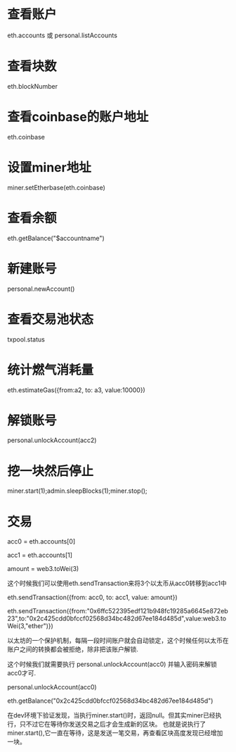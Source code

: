 
# 查看账户 
eth.accounts 或  personal.listAccounts

# 查看块数
eth.blockNumber

# 查看coinbase的账户地址
eth.coinbase

# 设置miner地址
miner.setEtherbase(eth.coinbase)

# 查看余额
eth.getBalance("$accountname")

# 新建账号
personal.newAccount()

# 查看交易池状态
txpool.status

# 统计燃气消耗量
eth.estimateGas({from:a2, to: a3, value:10000})

# 解锁账号
personal.unlockAccount(acc2)

# 挖一块然后停止
miner.start(1);admin.sleepBlocks(1);miner.stop();

# 交易
acc0 = eth.accounts[0]

acc1 = eth.accounts[1]

amount = web3.toWei(3)

这个时候我们可以使用eth.sendTransaction来将3个以太币从acc0转移到acc1中

eth.sendTransaction({from: acc0, to: acc1, value: amount})

eth.sendTransaction({from:"0x6ffc522395edf121b948fc19285a6645e872eb23",to:"0x2c425cdd0bfccf02568d34bc482d67ee184d485d",value:web3.toWei(3,"ether")})

以太坊的一个保护机制，每隔一段时间账户就会自动锁定，这个时候任何以太币在账户之间的转换都会被拒绝，除非把该账户解锁.

这个时候我们就需要执行 personal.unlockAccount(acc0) 并输入密码来解锁acc0才可.

personal.unlockAccount(acc0)


eth.getBalance("0x2c425cdd0bfccf02568d34bc482d67ee184d485d")

在dev环境下验证发现，当执行miner.start()时，返回null。但其实miner已经执行，只不过它在等待你发送交易之后才会生成新的区块。
也就是说执行了miner.start(),它一直在等待，这是发送一笔交易，再查看区块高度发现已经增加一块。




